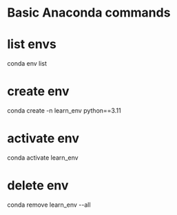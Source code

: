 # Basic Anaconda commands

# list envs
conda env list   

# create env
conda create -n learn_env python==3.11

# activate env
conda activate learn_env

# delete env
conda remove learn_env --all 